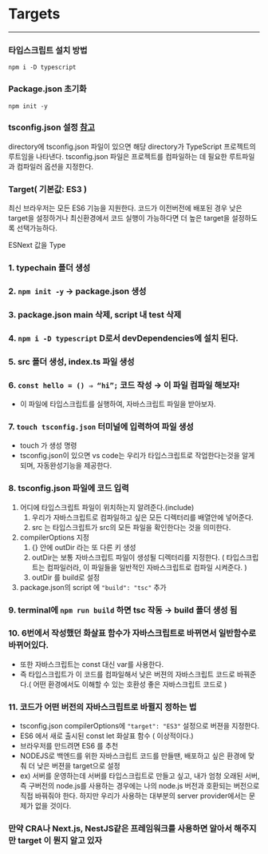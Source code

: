 # Targets

---

### 타입스크립트 설치 방법

`npm i -D typescript`

### Package.json 초기화

`npm init -y`

### tsconfig.json 설정 [참고](https://www.typescriptlang.org/docs/handbook/tsconfig-json.html#handbook-content)

directory에 tsconfig.json 파일이 있으면 해당 directory가 TypeScript 프로젝트의 루트임을 나타낸다. tsconfig.json 파일은 프로젝트를 컴파일하는 데 필요한 루트파일과 컴파일러 옵션을 지정한다.

### Target( 기본값: ES3 )

최신 브라우저는 모든 ES6 기능을 지원한다. 코드가 이전버전에 배포된 경우 낮은 target을 설정하거나 최신환경에서 코드 실행이 가능하다면 더 높은 target을 설정하도록 선택가능하다.

ESNext 값을 Type

### 1. typechain 폴더 생성

### 2. `npm init -y` → package.json 생성

### 3. package.json main 삭제, script 내 test 삭제

### 4. `npm i -D typescript` D로서 devDependencies에 설치 된다.

### 5. src 폴더 생성, index.ts 파일 생성

### 6. `const hello = () ⇒ “hi”;` 코드 작성 → 이 파일 컴파일 해보자!

- 이 파일에 타입스크립트를 실행하여, 자바스크립트 파일을 받아보자.

### 7. `touch tsconfig.json` 터미널에 입력하여 파일 생성

- touch 가 생성 명령
- tsconfig.json이 있으면 vs code는 우리가 타입스크립트로 작업한다는것을 알게되며, 자동완성기능을 제공한다.

### 8. tsconfig.json 파일에 코드 입력

1. 어디에 타입스크립트 파일이 위치하는지 알려준다.(include)
   1. 우리가 자바스크립트로 컴파일하고 싶은 모든 디렉터리를 배열안에 넣어준다.
   2. src 는 타입스크립트가 src의 모든 파일을 확인한다는 것을 의미한다.
2. compilerOptions 지정
   1. {} 안에 outDir 라는 또 다른 키 생성
   2. outDir는 보통 자바스크립트 파일이 생성될 디렉터리를 지정한다. ( 타입스크립트는 컴파일러라, 이 파일들을 일반적인 자바스크립트로 컴파일 시켜준다. )
   3. outDir 를 build로 설정
3. package.json의 script 에 `"build": "tsc"` 추가

### 9. terminal에 `npm run build` 하면 tsc 작동 → build 폴더 생성 됨

### 10. 6번에서 작성했던 화살표 함수가 자바스크립트로 바뀌면서 일반함수로 바뀌어있다.

- 또한 자바스크립트는 const 대신 var를 사용한다.
- 즉 타입스크립트가 이 코드를 컴파일해서 낮은 버젼의 자바스크립트 코드로 바꿔준다.( 어떤 환경에서도 이해할 수 있는 호환성 좋은 자바스크립트 코드로 )

### 11. 코드가 어떤 버전의 자바스크립트로 바뀔지 정하는 법

- tsconfig.json compilerOptions에 `"target": "ES3"` 설정으로 버젼을 지정한다.
- ES6 에서 새로 출시된 const let 화살표 함수 ( 이상적이다.)
- 브라우저를 만드려면 ES6 를 추천
- NODEJS로 백엔드를 위한 자바스크립트 코드를 만들땐, 배포하고 싶은 환경에 맞춰 더 낮은 버젼을 target으로 설정
- ex) 서버를 운영하는데 서버를 타입스크립트로 만들고 싶고, 내가 엄청 오래된 서버, 즉 구버전의 node.js를 사용하는 경우에는 나의 node.js 버전과 호환되는 버전으로 직접 바꿔줘야 한다. 하지만 우리가 사용하는 대부분의 server provider에서는 문제가 없을 것이다.

### 만약 CRA나 Next.js, NestJS같은 프레임워크를 사용하면 알아서 해주지만 target 이 뭔지 알고 있자
